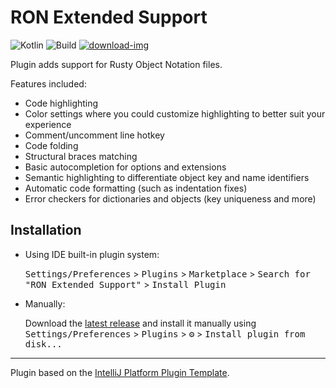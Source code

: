 # RON Extended Support
![Kotlin][Kotlin-badge]
![Build][Build]
[![download-img][Download-badge]][Download-link]

<!-- Plugin description -->
Plugin adds support for Rusty Object Notation files.

Features included:
 - Code highlighting
 - Color settings where you could customize highlighting to better suit your experience
 - Comment/uncomment line hotkey
 - Code folding
 - Structural braces matching
 - Basic autocompletion for options and extensions
 - Semantic highlighting to differentiate object key and name identifiers
 - Automatic code formatting (such as indentation fixes)
 - Error checkers for dictionaries and objects (key uniqueness and more)

<!-- Plugin description end -->

## Installation

- Using IDE built-in plugin system:
  
  <kbd>Settings/Preferences</kbd> > <kbd>Plugins</kbd> > <kbd>Marketplace</kbd> > <kbd>Search for "RON Extended Support"</kbd> >
  <kbd>Install Plugin</kbd>
  
- Manually:

  Download the [latest release](https://github.com/madwareru/intellij-ron-remix/releases/latest) and install it manually using
  <kbd>Settings/Preferences</kbd> > <kbd>Plugins</kbd> > <kbd>⚙️</kbd> > <kbd>Install plugin from disk...</kbd>

---

Plugin based on the [IntelliJ Platform Plugin Template][template].

[template]: https://github.com/JetBrains/intellij-platform-plugin-template
[Download-badge]: https://img.shields.io/badge/Get-from_marketplace-vibrantgreen?labelColor=303437
[Download-link]: https://plugins.jetbrains.com/plugin/15878-ron-extended-support
[Kotlin-badge]: https://img.shields.io/badge/Made_with-Kotlin-0095D5?logo=kotlin&logoColor=0095D5&labelColor=303437
[Build]: https://github.com/madwareru/intellij-ron-remix/workflows/Build/badge.svg
